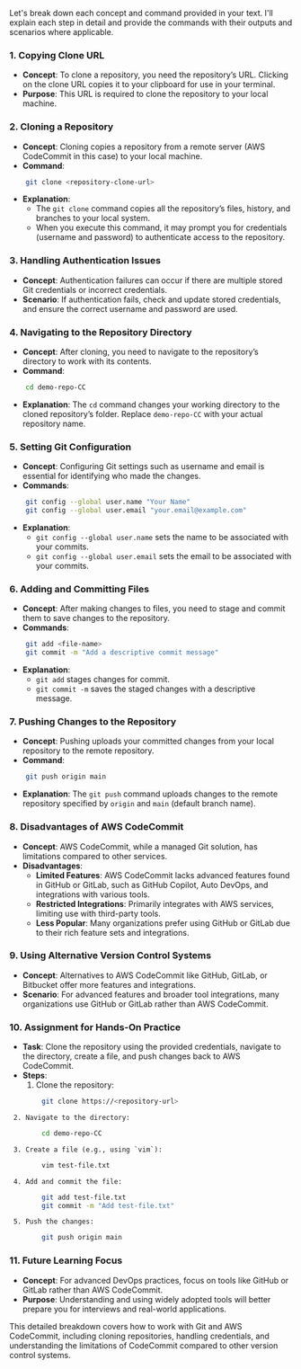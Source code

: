 Let's break down each concept and command provided in your text. I'll explain each step in detail and provide the commands with their outputs and scenarios where applicable.

### 1. **Copying Clone URL**
   - **Concept**: To clone a repository, you need the repository’s URL. Clicking on the clone URL copies it to your clipboard for use in your terminal.
   - **Purpose**: This URL is required to clone the repository to your local machine.

### 2. **Cloning a Repository**
   - **Concept**: Cloning copies a repository from a remote server (AWS CodeCommit in this case) to your local machine.
   - **Command**:
 ```bash
     git clone <repository-clone-url>
 ```
   - **Explanation**:
     - The `git clone` command copies all the repository’s files, history, and branches to your local system.
     - When you execute this command, it may prompt you for credentials (username and password) to authenticate access to the repository.

### 3. **Handling Authentication Issues**
   - **Concept**: Authentication failures can occur if there are multiple stored Git credentials or incorrect credentials.
   - **Scenario**: If authentication fails, check and update stored credentials, and ensure the correct username and password are used.

### 4. **Navigating to the Repository Directory**
   - **Concept**: After cloning, you need to navigate to the repository’s directory to work with its contents.
   - **Command**:
 ```bash
     cd demo-repo-CC
 ```
   - **Explanation**: The `cd` command changes your working directory to the cloned repository’s folder. Replace `demo-repo-CC` with your actual repository name.

### 5. **Setting Git Configuration**
   - **Concept**: Configuring Git settings such as username and email is essential for identifying who made the changes.
   - **Commands**:
 ```bash
     git config --global user.name "Your Name"
     git config --global user.email "your.email@example.com"
 ```
   - **Explanation**:
     - `git config --global user.name` sets the name to be associated with your commits.
     - `git config --global user.email` sets the email to be associated with your commits.

### 6. **Adding and Committing Files**
   - **Concept**: After making changes to files, you need to stage and commit them to save changes to the repository.
   - **Commands**:
 ```bash
     git add <file-name>
     git commit -m "Add a descriptive commit message"
 ```
   - **Explanation**:
     - `git add` stages changes for commit.
     - `git commit -m` saves the staged changes with a descriptive message.

### 7. **Pushing Changes to the Repository**
   - **Concept**: Pushing uploads your committed changes from your local repository to the remote repository.
   - **Command**:
 ```bash
     git push origin main
 ```
   - **Explanation**: The `git push` command uploads changes to the remote repository specified by `origin` and `main` (default branch name).

### 8. **Disadvantages of AWS CodeCommit**
   - **Concept**: AWS CodeCommit, while a managed Git solution, has limitations compared to other services.
   - **Disadvantages**:
     - **Limited Features**: AWS CodeCommit lacks advanced features found in GitHub or GitLab, such as GitHub Copilot, Auto DevOps, and integrations with various tools.
     - **Restricted Integrations**: Primarily integrates with AWS services, limiting use with third-party tools.
     - **Less Popular**: Many organizations prefer using GitHub or GitLab due to their rich feature sets and integrations.

### 9. **Using Alternative Version Control Systems**
   - **Concept**: Alternatives to AWS CodeCommit like GitHub, GitLab, or Bitbucket offer more features and integrations.
   - **Scenario**: For advanced features and broader tool integrations, many organizations use GitHub or GitLab rather than AWS CodeCommit.

### 10. **Assignment for Hands-On Practice**
   - **Task**: Clone the repository using the provided credentials, navigate to the directory, create a file, and push changes back to AWS CodeCommit.
   - **Steps**:
     1. Clone the repository:
```bash
        git clone https://<repository-url>
```
     2. Navigate to the directory:
```bash
        cd demo-repo-CC
```
     3. Create a file (e.g., using `vim`):
```bash
        vim test-file.txt
```
     4. Add and commit the file:
```bash
        git add test-file.txt
        git commit -m "Add test-file.txt"
```
     5. Push the changes:
```bash
        git push origin main
```

### 11. **Future Learning Focus**
   - **Concept**: For advanced DevOps practices, focus on tools like GitHub or GitLab rather than AWS CodeCommit.
   - **Purpose**: Understanding and using widely adopted tools will better prepare you for interviews and real-world applications.

This detailed breakdown covers how to work with Git and AWS CodeCommit, including cloning repositories, handling credentials, and understanding the limitations of CodeCommit compared to other version control systems.